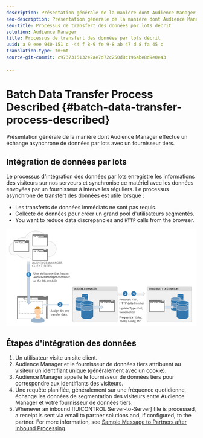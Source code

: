```yaml
---
description: Présentation générale de la manière dont Audience Manager effectue un échange asynchrone de données par lots avec un fournisseur tiers.
seo-description: Présentation générale de la manière dont Audience Manager effectue un échange asynchrone de données par lots avec un fournisseur tiers.
seo-title: Processus de transfert des données par lots décrit
solution: Audience Manager
title: Processus de transfert des données par lots décrit
uuid: a 9 eee 940-151 c -44 f 8-9 fe 9-8 ab 47 d 8 fa 45 c
translation-type: tm+mt
source-git-commit: c9737315132e2ae7d72c250d8c196abe8d9e0e43

---
```



# Batch Data Transfer Process Described {#batch-data-transfer-process-described}

Présentation générale de la manière dont Audience Manager effectue un échange asynchrone de données par lots avec un fournisseur tiers.

## Intégration de données par lots

<!-- c_async.xml -->

Le processus d'intégration des données par lots enregistre les informations des visiteurs sur nos serveurs et synchronise ce matériel avec les données envoyées par un fournisseur à intervalles réguliers. Le processus asynchrone de transfert des données est utile lorsque :

* Les transferts de données immédiats ne sont pas requis.
* Collecte de données pour créer un grand pool d'utilisateurs segmentés.
* You want to reduce data discrepancies and `HTTP` calls from the browser.

![](assets/s2s_70.png)

## Étapes d'intégration des données

1. Un utilisateur visite un site client.
1. Audience Manager et le fournisseur de données tiers attribuent au visiteur un identifiant unique (généralement avec un cookie).
1. Audience Manager appelle le fournisseur de données tiers pour correspondre aux identifiants des visiteurs.
1. Une requête planifiée, généralement sur une fréquence quotidienne, échange les données de segmentation des visiteurs entre Audience Manager et votre fournisseur de données tiers.
1. Whenever an inbound [!UICONTROL Server-to-Server] file is processed, a receipt is sent via email to partner solutions and, if configured, to the partner. For more information, see [Sample Message to Partners after Inbound Processing](../../../integration/sending-audience-data/batch-data-transfer-explained/inbound-receipt-message.md).